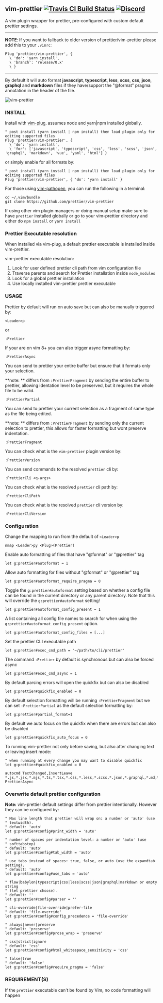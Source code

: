## vim-prettier [![Travis CI Build Status](https://travis-ci.org/prettier/vim-prettier.svg?branch=master)](https://travis-ci.org/prettier/vim-prettier) [![Discord](https://img.shields.io/discord/435481502113857536.svg)](https://discord.gg/9bWM9PH)

A vim plugin wrapper for prettier, pre-configured with custom default prettier
settings.

---

**NOTE**: If you want to fallback to older version of prettier/vim-prettier please add this to your `.vimrc`:

```vim
Plug 'prettier/vim-prettier', {
  \ 'do': 'yarn install',
  \ 'branch': 'release/0.x'
  \ }
```

---

By default it will auto format **javascript**, **typescript**, **less**,
**scss**, **css**, **json**, **graphql** and **markdown** files if they
have/support the "@format" pragma annotation in the header of the file.

![vim-prettier](/media/vim-prettier.gif?raw=true 'vim-prettier')

### INSTALL

Install with [vim-plug](https://github.com/junegunn/vim-plug), assumes node and
yarn|npm installed globally.

```vim
" post install (yarn install | npm install) then load plugin only for editing supported files
Plug 'prettier/vim-prettier', {
  \ 'do': 'yarn install',
  \ 'for': ['javascript', 'typescript', 'css', 'less', 'scss', 'json', 'graphql', 'markdown', 'vue', 'yaml', 'html'] }
```

or simply enable for all formats by:

```vim
" post install (yarn install | npm install) then load plugin only for editing supported files
Plug 'prettier/vim-prettier', { 'do': 'yarn install' }
```

For those using [vim-pathogen](https://github.com/tpope/vim-pathogen), you can run the following in a terminal:

```
cd ~/.vim/bundle
git clone https://github.com/prettier/vim-prettier
```

If using other vim plugin managers or doing manual setup make sure to have
`prettier` installed globally or go to your vim-prettier directory and either do
`npm install` or `yarn install`

### Prettier Executable resolution

When installed via vim-plug, a default prettier executable is installed inside
vim-prettier.

vim-prettier executable resolution:

1.  Look for user defined prettier cli path from vim configuration file
2.  Traverse parents and search for Prettier installation inside `node_modules`
3.  Look for a global prettier installation
4.  Use locally installed vim-prettier prettier executable

### USAGE

Prettier by default will run on auto save but can also be manually triggered by:

```vim
<Leader>p
```

or

```vim
:Prettier
```

If your are on vim 8+ you can also trigger async formatting by:

```vim
:PrettierAsync
```

You can send to prettier your entire buffer but ensure that it formats only your selection.

**note: ** differs from `:PrettierFragment` by sending the entire buffer to prettier, allowing identation level to be preserved, but it requires the whole file to be valid.

```vim
:PrettierPartial
```

You can send to prettier your current selection as a fragment of same type as the file being edited.

**note: ** differs from `:PrettierFragment` by sending only the current selection to prettier, this allows for faster formatting but wont preserve indentation.

```vim
:PrettierFragment
```

You can check what is the `vim-prettier` plugin version by:

```vim
:PrettierVersion
```

You can send commands to the resolved `prettier` cli by:

```
:PrettierCli <q-args>
```

You can check what is the resolved `prettier` cli path by:

```vim
:PrettierCliPath
```

You can check what is the resolved `prettier` cli version by:

```vim
:PrettierCliVersion
```

### Configuration

Change the mapping to run from the default of `<Leader>p`

```vim
nmap <Leader>py <Plug>(Prettier)
```

Enable auto formatting of files that have "@format" or "@prettier" tag

```vim
let g:prettier#autoformat = 1
```

Allow auto formatting for files without "@format" or "@prettier" tag

```vim
let g:prettier#autoformat_require_pragma = 0
```

Toggle the `g:prettier#autoformat` setting based on whether a config file can be found in the current directory or any parent directory. Note that this will override the `g:prettier#autoformat` setting!

```vim
let g:prettier#autoformat_config_present = 1
```

A list containing all config file names to search for when using the `g:prettier#autoformat_config_present` option.

```vim
let g:prettier#autoformat_config_files = [...]
```

Set the prettier CLI executable path

```vim
let g:prettier#exec_cmd_path = "~/path/to/cli/prettier"
```

The command `:Prettier` by default is synchronous but can also be forced async

```vim
let g:prettier#exec_cmd_async = 1
```

By default parsing errors will open the quickfix but can also be disabled

```vim
let g:prettier#quickfix_enabled = 0
```

By default selection formatting will be running `:PrettierFragment` but we can set
`:PrettierPartial` as the default selection formatting by:

```vim
let g:prettier#partial_format=1
```

By default we auto focus on the quickfix when there are errors but can also be disabled

```vim
let g:prettier#quickfix_auto_focus = 0
```

To running vim-prettier not only before saving, but also after changing text or leaving insert mode:

```vim
" when running at every change you may want to disable quickfix
let g:prettier#quickfix_enabled = 0

autocmd TextChanged,InsertLeave *.js,*.jsx,*.mjs,*.ts,*.tsx,*.css,*.less,*.scss,*.json,*.graphql,*.md,*.vue,*.yaml,*.html PrettierAsync
```

### Overwrite default prettier configuration

**Note:** vim-prettier default settings differ from prettier intentionally.
However they can be configured by:

```vim
" Max line length that prettier will wrap on: a number or 'auto' (use
" textwidth).
" default: 'auto'
let g:prettier#config#print_width = 'auto'

" number of spaces per indentation level: a number or 'auto' (use
" softtabstop)
" default: 'auto'
let g:prettier#config#tab_width = 'auto'

" use tabs instead of spaces: true, false, or auto (use the expandtab setting).
" default: 'auto'
let g:prettier#config#use_tabs = 'auto'

" flow|babylon|typescript|css|less|scss|json|graphql|markdown or empty string
" (let prettier choose).
" default: ''
let g:prettier#config#parser = ''

" cli-override|file-override|prefer-file
" default: 'file-override'
let g:prettier#config#config_precedence = 'file-override'

" always|never|preserve
" default: 'preserve'
let g:prettier#config#prose_wrap = 'preserve'

" css|strict|ignore
" default: 'css'
let g:prettier#config#html_whitespace_sensitivity = 'css'

" false|true
" default: 'false'
let g:prettier#config#require_pragma = 'false'
```

### REQUIREMENT(S)

If the `prettier` executable can't be found by Vim, no code formatting will happen
